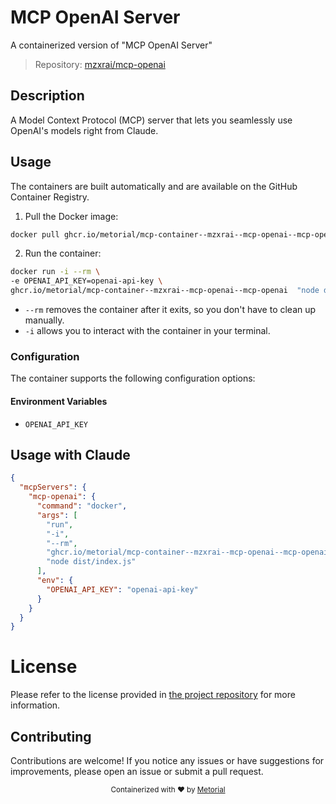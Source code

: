 
# MCP OpenAI Server

A containerized version of "MCP OpenAI Server"

> Repository: [mzxrai/mcp-openai](https://github.com/mzxrai/mcp-openai)

## Description

A Model Context Protocol (MCP) server that lets you seamlessly use OpenAI's models right from Claude.


## Usage

The containers are built automatically and are available on the GitHub Container Registry.

1. Pull the Docker image:

```bash
docker pull ghcr.io/metorial/mcp-container--mzxrai--mcp-openai--mcp-openai
```

2. Run the container:

```bash
docker run -i --rm \ 
-e OPENAI_API_KEY=openai-api-key \
ghcr.io/metorial/mcp-container--mzxrai--mcp-openai--mcp-openai  "node dist/index.js"
```

- `--rm` removes the container after it exits, so you don't have to clean up manually.
- `-i` allows you to interact with the container in your terminal.



### Configuration

The container supports the following configuration options:




#### Environment Variables

- `OPENAI_API_KEY`




## Usage with Claude

```json
{
  "mcpServers": {
    "mcp-openai": {
      "command": "docker",
      "args": [
        "run",
        "-i",
        "--rm",
        "ghcr.io/metorial/mcp-container--mzxrai--mcp-openai--mcp-openai",
        "node dist/index.js"
      ],
      "env": {
        "OPENAI_API_KEY": "openai-api-key"
      }
    }
  }
}
```

# License

Please refer to the license provided in [the project repository](https://github.com/mzxrai/mcp-openai) for more information.

## Contributing

Contributions are welcome! If you notice any issues or have suggestions for improvements, please open an issue or submit a pull request.

<div align="center">
  <sub>Containerized with ❤️ by <a href="https://metorial.com">Metorial</a></sub>
</div>
  